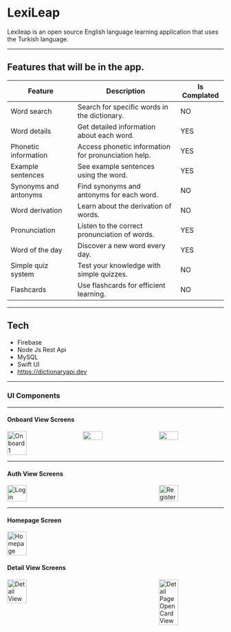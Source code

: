 # LexiLeap

Lexileap is an open source English language learning application that uses the Turkish language.

---
## Features that will be in the app.
| Feature                  | Description             | Is Complated
|--------------------------|-------------------------|-------------------------|
| Word search              | Search for specific words in the dictionary. | NO
| Word details             | Get detailed information about each word. | YES
| Phonetic information     | Access phonetic information for pronunciation help. | YES
| Example sentences        | See example sentences using the word. |YES
| Synonyms and antonyms    | Find synonyms and antonyms for each word. |NO
| Word derivation          | Learn about the derivation of words. |NO
| Pronunciation            | Listen to the correct pronunciation of words. |YES
| Word of the day          | Discover a new word every day. |YES
| Simple quiz system       | Test your knowledge with simple quizzes. |NO
| Flashcards               | Use flashcards for efficient learning. |NO

---
## Tech
* Firebase
* Node Js Rest Api
* MySQL
* Swift UI
* https://dictionaryapi.dev

---

### UI Components
---

#### Onboard View Screens

<div style= "display: flex; justify-content: space-between;">
<image src= "./assets/Onboard_1.png" alt="Onboard1" style=" width: 30%; margin-right: 10px;">

<image src= "./assets/Onboard_2.png" style=" width: 30%; margin-right: 10px;">

<image src= "./assets/Onboard_3.png" style= "width: 30%;">


</div>

---

#### Auth View Screens

<div style= "display: flex; justify-content: space-between;">
<image src= "./assets/Login_Page.png" alt="Login" style=" width: 30%;">
<image src= "./assets/Register_Page.png" alt="Register" style=" width: 30%;">
</div>

---

#### Homepage Screen

<div style= "display: flex; justify-content: space-between;">
<image src= "./assets/homepage.png" alt="Homepage" style=" width: 30%;">
</div>

#### Detail View Screens

<div style= "display: flex; justify-content: space-between;">
<image src= "./assets/detail_page.png" alt="Detail View" style=" width: 30%;">
<image src= "./assets/detail_page_open_card.png" alt="Detail Page Open Card View" style=" width: 30%;">
</div>